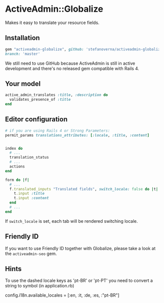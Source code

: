 # ActiveAdmin::Globalize
Makes it easy to translate your resource fields.

## Installation

```ruby
gem "activeadmin-globalize", github: 'stefanoverna/activeadmin-globalize',
branch: 'master'
```
We still need to use GitHub because ActiveAdmin is still in active development
and there's no released gem compatible with Rails 4.

## Your model

```ruby
active_admin_translates :title, :description do
  validates_presence_of :title
end
```
## Editor configuration

```ruby
# if you are using Rails 4 or Strong Parameters:
permit_params translations_attributes: [:locale, :title, :content]


index do
  # ...
  translation_status
  # ...
  actions
end

form do |f|
  # ...
  f.translated_inputs "Translated fields", switch_locale: false do |t|
    t.input :title
    t.input :content
  end
  # ...
end
```
If `switch_locale` is set, each tab will be rendered switching locale.

## Friendly ID

If you want to use Friendly ID together with Globalize, please take a look
at the `activeadmin-seo` gem.

## Hints

To use the dashed locale keys as 'pt-BR' or 'pt-PT' you need to convert a string
to symbol (in application.rb)

  config.i18n.available_locales = [:en, :it, :de, :es, :"pt-BR"]

